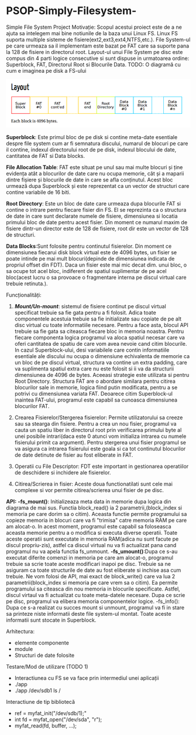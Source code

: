 # PSOP-Simply-Filesystem-
Simple File System Project
Motivație:
	Scopul acestui proiect este de a ne ajuta sa intelegem mai bine  notiunile de la baza unui Linux FS. Linux FS suporta multiple sisteme de fisiere(ext2,ext3,ext4,NTFS,etc.). File System-ul pe care urmeaza sa il implementam este bazat pe FAT care sa suporte pana la 128 de fisiere in directorul root. Layout-ul unui File System pe disc este compus din 4 parti logice consecutive si sunt dispuse in urmatoarea ordine: Superblock, FAT, Directorul Root si Blocurile Data.
	TODO: O diagramă cu cum e imaginea pe disk a FS-ului

![FAT Layout](./FAT_layout.png "FAT Layout")

<b>Superblock</b>: Este primul bloc de pe disk si contine meta-date esentiale despre file system cum ar fi semnatura discului, numarul de blocuri pe care il contine, indexul directorului root de pe disk, indexul blocului de date, cantitatea de FAT si Data blocks.

<b>File Allocation Table</b>: FAT este situat pe unul sau mai multe blocuri și ține evidența atât a blocurilor de date care nu ocupa memorie, cât și a maparii dintre fișiere și blocurile de date in care se afla conținutul. Acest bloc urmează dupa Superblock și este reprezentat ca un vector de structuri care contine variabile de 16 biti. 

<b>Root Directory</b>: Este un bloc de date care urmeaza dupa blocurile FAT si contine o intrare pentru fiecare fisier din FS. El se reprezinta ca o structura de date in care sunt declarate numele de fisiere, dimensiunea si locatia primului bloc de date pentru acest fisier. Din moment ce numarul maxim de fisiere dintr-un director este de 128 de fisiere, root dir este un vector de 128 de structuri.

<b>Data Blocks</b>:Sunt folosite pentru continutul fisierelor. Din moment ce dimensiunea fiecarui disk block virtual este de 4096 bytes, un fisier se poate intinde pe mai mult blocuri(depinde de dimensiunea indicata de propriul offset din FDT). Daca un fisier este mai mic decat dim. unui bloc, o sa ocupe tot acel bloc, indiferent de spatiul suplimentar de pe acel bloc(acest lucru o sa provoace o fragmentare interna pe discul virtual care trebuie retinuta.).

Funcționalități:

1.	<b><i>Mount/Un-mount</b></i>: sistemul de fisiere continut pe discul virtual specificat trebuie sa fie gata pentru a fi folosit. Adica toate componentele acestuia trebuie sa fie initializate sau copiate de pe alt disc virtual cu toate informatiile necesare. Pentru a face asta, blocul API trebuie sa fie gata sa citeasca fiecare bloc in memoria noastra. Pentru fiecare componenta logica programul va aloca spatiul necesar care va oferi cantitatea  de spatiu de care vom avea nevoie cand citim blocurile. In cazul Superblock-ului, desi variabilele care contin informatiile esentiale ale discului nu ocupa o dimensiune echivalenta de memorie ca un bloc de pe discul virtual, structura va contine un extra padding, care va suplimenta spatiul extra care nu este folosit si ii va da structurii dimensiunea de 4096 de bytes. Aceeasi strategie este utilizata si pentru Root Directory.
	Structura FAT are o abordare similara pentru citirea blocurilor sale in memorie, logica fiind putin modificata, pentru a se potrivi cu dimensiunea variata FAT. Deoarece citim Superblock-ul inaintea FAT-ului, programul este capabil sa cunoasca dimensiunea blocurilor FAT. 

2.	Crearea Fisierelor/Stergerea fisierelor: Permite utilizatorului sa creeze sau sa stearga din fisiere. Pentru a crea un nou fisier, programul va cauta un spatiu liber in directorul root prin verificarea primului byte al unei posibile intrari(daca este 0 atunci vom initializa intrarea cu numele fisierului primit ca argument). Pentru stergerea unui fisier programul se va asigura ca intrarea fisierului este goala si ca tot continutul blocurilor de date detinute de fisier au fost eliberate in FAT.

3.	Operatii cu File Descriptor: FDT este important in gestionarea operatiilor de deschidere si inchidere ale fisierelor. 

4.	Citirea/Scrierea in fisier: Aceste doua functionatilati sunt cele mai complexe si vor permite citirea/scrierea unui fisier de pe disc.

<b>API:</b>
<b>-fs_mount()</b>: Initializeaza meta data in memorie dupa logica din diagrama de mai sus.
Functia block_read() ia 2 parametrii,(block_index si memoria pe care dorim sa o citim). Aceasta functie permite programului sa copieze memoria in blocuri care va fi "trimisa" catre memoria RAM pe care am alocat-o. In acest moment, programul este capabil sa foloseasca aceasta memorie pentru a o modifica si executa diverse operatii. Toate aceste operatii sunt executate in memoria RAM(adica nu sunt facute pe discul propriu-zis), astfel ca discul virtual nu va fi actualizat pana cand programul nu va apela functia fs_unmount. 
<b>-fs_umount()</b>:Dupa ce s-au executat diferite comenzi in memoria pe care am alocat-o, programul trebuie sa scrie toate aceste modificari inapoi pe disc. Trebuie sa ne asiguram ca toate structurile de date au fost eliberate si inchise asa cum trebuie. Ne vom folosi de API, mai exact de block_write() care va lua 2 parametrii(block_index si memoria pe care vrem sa o citim). Ea permite programului sa citeasca din nou memoria in blocurile specificate. Astfel, discul virtaul va fi actualizat cu toate meta-datele necesare.
Dupa ce scrie pe disc, programul va elibera memoria componentelor logice. 
-fs_info(): Dupa ce s-a realizat cu succes mount si unmount, programul va fi in stare sa printeze niste informatii deste file system-ul montat. Toate aceste informatii sunt stocate in Superblock. 


Arhitectura:
- elemente componente
- module
- Structuri de date folosite


Testare/Mod de utilizare (TODO 1)
- Interactiunea cu FS se va face prin intermediul unei aplicații
- ./app <partitie> <comanda> <parametri>
- ./app /dev/sdb1 ls /

Interactiune de tip bibliotecă
- ref = myfat_init("/dev/sdb/1);"
- int fd = myfat_open("/dev/sda", "r");
- myfat_read(fd, buffer, ...);

 
